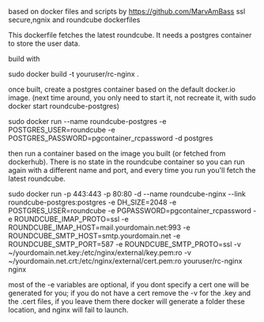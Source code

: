 based on docker files and scripts by https://github.com/MarvAmBass
ssl secure,ngnix and roundcube dockerfiles

This dockerfile fetches the latest roundcube. It needs a postgres container to store the user data.
 
build with 

  sudo docker build -t youruser/rc-nginx .

once built, create a postgres container based on the default docker.io image. (next time around, you only need to start it, not recreate it, with sudo docker start roundcube-postgres)

  sudo docker run --name roundcube-postgres -e POSTGRES_USER=roundcube -e POSTGRES_PASSWORD=pgcontainer_rcpassword -d postgres

then run a container based on the image you built (or fetched from dockerhub). There is no state in the roundcube container so you can run again with a different name and port, and every time you run you'll fetch the latest roundcube.

 sudo docker run -p 443:443 -p 80:80 -d --name roundcube-nginx --link roundcube-postgres:postgres -e DH_SIZE=2048 -e POSTGRES_USER=roundcube -e PGPASSWORD=pgcontainer_rcpassword -e ROUNDCUBE_IMAP_PROTO=ssl  -e ROUNDCUBE_IMAP_HOST=mail.yourdomain.net:993 -e ROUNDCUBE_SMTP_HOST=smtp.yourdomain.net -e ROUNDCUBE_SMTP_PORT=587 -e ROUNDCUBE_SMTP_PROTO=ssl -v ~/yourdomain.net.key:/etc/nginx/external/key.pem:ro  -v ~/yourdomain.net.crt:/etc/nginx/external/cert.pem:ro youruser/rc-nginx nginx

most of the -e variables are optional, if you dont specify a cert one will be generated for you; if you do not have a cert remove the -v for the .key and the .cert files, if you leave them there docker will generate a folder these location, and nginx will fail to launch.
